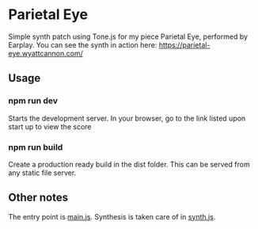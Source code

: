 # Parietal Eye
Simple synth patch using Tone.js for my piece Parietal Eye, performed by Earplay. You can see the synth in action here: https://parietal-eye.wyattcannon.com/

## Usage
### npm run dev
Starts the development server. In your browser, go to the link listed upon start up to view the score
### npm run build
Create a production ready build in the dist folder. This can be served from any static file server.

## Other notes
The entry point is [main.js](main.js). Synthesis is taken care of in [synth.js](synth.js).
